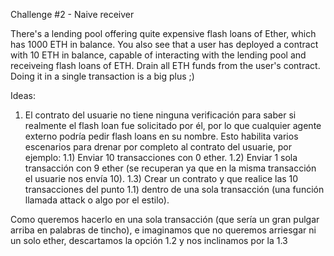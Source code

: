 Challenge #2 - Naive receiver

There's a lending pool offering quite expensive flash loans of Ether, which has 1000 ETH in balance.
You also see that a user has deployed a contract with 10 ETH in balance, capable of interacting with the lending pool and receiveing flash loans of ETH.
Drain all ETH funds from the user's contract. Doing it in a single transaction is a big plus ;) 

Ideas:

1) El contrato del usuarie no tiene ninguna verificación para saber si realmente el flash loan fue solicitado por él, por lo que cualquier agente externo podría pedir flash loans en su nombre. Esto habilita varios escenarios para drenar por completo al contrato del usuarie, por ejemplo:
  1.1) Enviar 10 transacciones con 0 ether.
  1.2) Enviar 1 sola transacción con 9 ether (se recuperan ya que en la misma transacción el usuarie nos envía 10).
  1.3) Crear un contrato y que realice las 10 transacciones del punto 1.1) dentro de una sola transacción (una función llamada attack o algo por el estilo).

Como queremos hacerlo en una sola transacción (que sería un gran pulgar arriba en palabras de tincho), e imaginamos que no queremos arriesgar ni un solo ether, descartamos la opción 1.2 y nos inclinamos por la 1.3